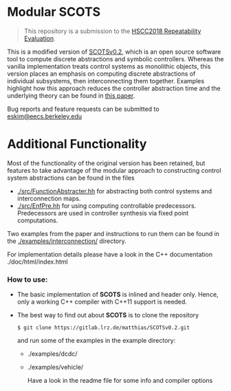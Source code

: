 # Modular SCOTS

[paper]: https://people.eecs.berkeley.edu/~eskim/papers/HSCC18_preprint.pdf
> This repository is a submission to the [HSCC2018 Repeatability Evaluation](https://www.hscc2018.deib.polimi.it/repeatability-evaluation).

This is a modified version of [SCOTSv0.2](https://gitlab.lrz.de/matthias/SCOTSv0.2), which is an open source software tool to compute discrete abstractions and symbolic controllers. Whereas the vanilla implementation treats control systems as monolithic objects, this version places an emphasis on computing discrete abstractions of individual subsystems, then interconnecting them together. Examples highlight how this approach reduces the controller abstraction time and the underlying theory can be found in [this paper][paper].

Bug reports and feature requests can be submitted to <eskim@eecs.berkeley.edu> 

# Additional Functionality 

Most of the functionality of the original version has been retained, but features to take advantage of the modular approach to constructing control system abstractions can be found in the files 

- [./src/FunctionAbstracter.hh](./src/FunctionAbstracter.hh) for abstracting both control systems and interconnection maps. 
- [./src/EnfPre.hh](./src/EnfPre.hh) for using computing controllable predecessors. Predecessors are used in controller synthesis via fixed point computations. 

Two examples from the paper and instructions to run them can be found in the  [./examples/interconnection/](./examples/interconnection/) directory.

For implementation details please have a look in the C++ documentation ./doc/html/index.html

### How to use:

* The basic implementation of **SCOTS** is inlined and header only. Hence, only a working C++ compiler
  with C++11 support is needed.

* The best way to find out about **SCOTS** is to clone the repository 
  
    `$ git clone https://gitlab.lrz.de/matthias/SCOTSv0.2.git`
  
    and run some of the examples in the example directory: 

  * ./examples/dcdc/
  * ./examples/vehicle/

    Have a look in the readme file for some info and compiler options

